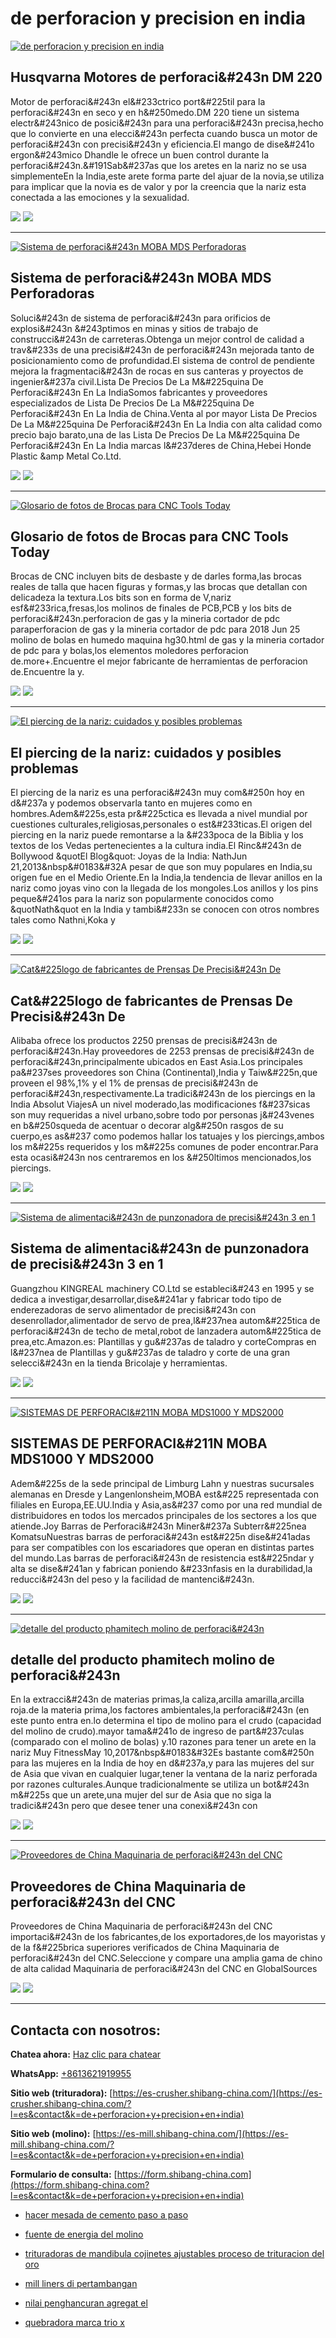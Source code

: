 # de perforacion y precision en india

<a href="https://swt.shibang-china.com/?l=es&img&k=de+perforacion+y+precision+en+india" target="_blank">![de perforacion y precision en india](http://static.shibang-china.com/all-800x300/1202.jpg)</a>

## Husqvarna Motores de perforaci&#243n DM 220
Motor de perforaci&#243n el&#233ctrico port&#225til para la perforaci&#243n en seco y en h&#250medo.DM 220 tiene un sistema electr&#243nico de posici&#243n para una perforaci&#243n precisa,hecho que lo convierte en una elecci&#243n perfecta cuando busca un motor de perforaci&#243n con precisi&#243n y eficiencia.El mango de dise&#241o ergon&#243mico Dhandle le ofrece un buen control durante la perforaci&#243n.&#191Sab&#237as que los aretes en la nariz no se usa simplementeEn la India,este arete forma parte del ajuar de la novia,se utiliza para implicar que la novia es de valor y por la creencia que la nariz esta conectada a las emociones y la sexualidad.


<a href="https://whatsapp.shibangsoft.com/WhatsApp.php" target="_blank" title="WhatsApp">![](http://static.shibang-china.com/icon/whatsapp.png)</a> <a href="https://swt.shibang-china.com/?l=es&icon&k=de+perforacion+y+precision+en+india" target="_blank">![](http://static.shibang-china.com/icon/chat-es.png)</a>

---

<a href="https://swt.shibang-china.com/?l=es&img&k=de+perforacion+y+precision+en+india" target="_blank">![Sistema de perforaci&#243n MOBA MDS Perforadoras](http://static.shibang-china.com/all-800x300/42.jpg)</a>

## Sistema de perforaci&#243n MOBA MDS Perforadoras
Soluci&#243n de sistema de perforaci&#243n para orificios de explosi&#243n &#243ptimos en minas y sitios de trabajo de construcci&#243n de carreteras.Obtenga un mejor control de calidad a trav&#233s de una precisi&#243n de perforaci&#243n mejorada tanto de posicionamiento como de profundidad.El sistema de control de pendiente mejora la fragmentaci&#243n de rocas en sus canteras y proyectos de ingenier&#237a civil.Lista De Precios De La M&#225quina De Perforaci&#243n En La IndiaSomos fabricantes y proveedores especializados de Lista De Precios De La M&#225quina De Perforaci&#243n En La India de China.Venta al por mayor Lista De Precios De La M&#225quina De Perforaci&#243n En La India con alta calidad como precio bajo barato,una de las Lista De Precios De La M&#225quina De Perforaci&#243n En La India marcas l&#237deres de China,Hebei Honde Plastic &amp Metal Co.Ltd.


<a href="https://whatsapp.shibangsoft.com/WhatsApp.php" target="_blank" title="WhatsApp">![](http://static.shibang-china.com/icon/whatsapp.png)</a> <a href="https://swt.shibang-china.com/?l=es&icon&k=de+perforacion+y+precision+en+india" target="_blank">![](http://static.shibang-china.com/icon/chat-es.png)</a>

---

<a href="https://swt.shibang-china.com/?l=es&img&k=de+perforacion+y+precision+en+india" target="_blank">![Glosario de fotos de Brocas para CNC Tools Today](http://static.shibang-china.com/all-800x300/718.jpg)</a>

## Glosario de fotos de Brocas para CNC Tools Today
Brocas de CNC incluyen bits de desbaste y de darles forma,las brocas reales de talla que hacen figuras y formas,y las brocas que detallan con delicadeza la textura.Los bits son en forma de V,nariz esf&#233rica,fresas,los molinos de finales de PCB,PCB y los bits de perforaci&#243n.perforacion de gas y la mineria cortador de pdc paraperforacion de gas y la mineria cortador de pdc para 2018 Jun 25 molino de bolas en humedo maquina hg30.html de gas y la mineria cortador de pdc para y bolas,los elementos moledores perforacion de.more+.Encuentre el mejor fabricante de herramientas de perforacion de.Encuentre la y.


<a href="https://whatsapp.shibangsoft.com/WhatsApp.php" target="_blank" title="WhatsApp">![](http://static.shibang-china.com/icon/whatsapp.png)</a> <a href="https://swt.shibang-china.com/?l=es&icon&k=de+perforacion+y+precision+en+india" target="_blank">![](http://static.shibang-china.com/icon/chat-es.png)</a>

---

<a href="https://swt.shibang-china.com/?l=es&img&k=de+perforacion+y+precision+en+india" target="_blank">![El piercing de la nariz: cuidados y posibles problemas](http://static.shibang-china.com/all-800x300/525.jpg)</a>

## El piercing de la nariz: cuidados y posibles problemas
El piercing de la nariz es una perforaci&#243n muy com&#250n hoy en d&#237a y podemos observarla tanto en mujeres como en hombres.Adem&#225s,esta pr&#225ctica es llevada a nivel mundial por cuestiones culturales,religiosas,personales o est&#233ticas.El origen del piercing en la nariz puede remontarse a la &#233poca de la Biblia y los textos de los Vedas pertenecientes a la cultura india.El Rinc&#243n de Bollywood &quotEl Blog&quot: Joyas de la India: NathJun 21,2013&nbsp&#0183&#32A pesar de que son muy populares en India,su origen fue en el Medio Oriente.En la India,la tendencia de llevar anillos en la nariz como joyas vino con la llegada de los mongoles.Los anillos y los pins peque&#241os para la nariz son popularmente conocidos como &quotNath&quot en la India y tambi&#233n se conocen con otros nombres tales como Nathni,Koka y


<a href="https://whatsapp.shibangsoft.com/WhatsApp.php" target="_blank" title="WhatsApp">![](http://static.shibang-china.com/icon/whatsapp.png)</a> <a href="https://swt.shibang-china.com/?l=es&icon&k=de+perforacion+y+precision+en+india" target="_blank">![](http://static.shibang-china.com/icon/chat-es.png)</a>

---

<a href="https://swt.shibang-china.com/?l=es&img&k=de+perforacion+y+precision+en+india" target="_blank">![Cat&#225logo de fabricantes de Prensas De Precisi&#243n De](http://static.shibang-china.com/all-800x300/765.jpg)</a>

## Cat&#225logo de fabricantes de Prensas De Precisi&#243n De
Alibaba ofrece los productos 2250 prensas de precisi&#243n de perforaci&#243n.Hay proveedores de 2253 prensas de precisi&#243n de perforaci&#243n,principalmente ubicados en East Asia.Los principales pa&#237ses proveedores son China (Continental),India y Taiw&#225n,que proveen el 98%,1% y el 1% de prensas de precisi&#243n de perforaci&#243n,respectivamente.La tradici&#243n de los piercings en la India Absolut ViajesA un nivel moderado,las modificaciones f&#237sicas son muy requeridas a nivel urbano,sobre todo por personas j&#243venes en b&#250squeda de acentuar o decorar alg&#250n rasgos de su cuerpo,es as&#237 como podemos hallar los tatuajes y los piercings,ambos los m&#225s requeridos y los m&#225s comunes de poder encontrar.Para esta ocasi&#243n nos centraremos en los &#250ltimos mencionados,los piercings.


<a href="https://whatsapp.shibangsoft.com/WhatsApp.php" target="_blank" title="WhatsApp">![](http://static.shibang-china.com/icon/whatsapp.png)</a> <a href="https://swt.shibang-china.com/?l=es&icon&k=de+perforacion+y+precision+en+india" target="_blank">![](http://static.shibang-china.com/icon/chat-es.png)</a>

---

<a href="https://swt.shibang-china.com/?l=es&img&k=de+perforacion+y+precision+en+india" target="_blank">![Sistema de alimentaci&#243n de punzonadora de precisi&#243n 3 en 1](http://static.shibang-china.com/all-800x300/1478.jpg)</a>

## Sistema de alimentaci&#243n de punzonadora de precisi&#243n 3 en 1
Guangzhou KINGREAL machinery CO.Ltd se estableci&#243 en 1995 y se dedica a investigar,desarrollar,dise&#241ar y fabricar todo tipo de enderezadoras de servo alimentador de precisi&#243n con desenrollador,alimentador de servo de prea,l&#237nea autom&#225tica de perforaci&#243n de techo de metal,robot de lanzadera autom&#225tica de prea,etc.Amazon.es: Plantillas y gu&#237as de taladro y corteCompras en l&#237nea de Plantillas y gu&#237as de taladro y corte de una gran selecci&#243n en la tienda Bricolaje y herramientas.


<a href="https://whatsapp.shibangsoft.com/WhatsApp.php" target="_blank" title="WhatsApp">![](http://static.shibang-china.com/icon/whatsapp.png)</a> <a href="https://swt.shibang-china.com/?l=es&icon&k=de+perforacion+y+precision+en+india" target="_blank">![](http://static.shibang-china.com/icon/chat-es.png)</a>

---

<a href="https://swt.shibang-china.com/?l=es&img&k=de+perforacion+y+precision+en+india" target="_blank">![SISTEMAS DE PERFORACI&#211N MOBA MDS1000 Y MDS2000](http://static.shibang-china.com/all-800x300/1048.jpg)</a>

## SISTEMAS DE PERFORACI&#211N MOBA MDS1000 Y MDS2000
Adem&#225s de la sede principal de Limburg Lahn y nuestras sucursales alemanas en Dresde y Langenlonsheim,MOBA est&#225 representada con filiales en Europa,EE.UU.India y Asia,as&#237 como por una red mundial de distribuidores en todos los mercados principales de los sectores a los que atiende.Joy Barras de Perforaci&#243n Miner&#237a Subterr&#225nea KomatsuNuestras barras de perforaci&#243n est&#225n dise&#241adas para ser compatibles con los escariadores que operan en distintas partes del mundo.Las barras de perforaci&#243n de resistencia est&#225ndar y alta se dise&#241an y fabrican poniendo &#233nfasis en la durabilidad,la reducci&#243n del peso y la facilidad de mantenci&#243n.


<a href="https://whatsapp.shibangsoft.com/WhatsApp.php" target="_blank" title="WhatsApp">![](http://static.shibang-china.com/icon/whatsapp.png)</a> <a href="https://swt.shibang-china.com/?l=es&icon&k=de+perforacion+y+precision+en+india" target="_blank">![](http://static.shibang-china.com/icon/chat-es.png)</a>

---

<a href="https://swt.shibang-china.com/?l=es&img&k=de+perforacion+y+precision+en+india" target="_blank">![detalle del producto phamitech molino de perforaci&#243n](http://static.shibang-china.com/all-800x300/446.jpg)</a>

## detalle del producto phamitech molino de perforaci&#243n
En la extracci&#243n de materias primas,la caliza,arcilla amarilla,arcilla roja.de la materia prima,los factores ambientales,la perforaci&#243n (en este punto entra en.lo determina el tipo de molino para el crudo (capacidad del molino de crudo).mayor tama&#241o de ingreso de part&#237culas (comparado con el molino de bolas) y.10 razones para tener un arete en la nariz Muy FitnessMay 10,2017&nbsp&#0183&#32Es bastante com&#250n para las mujeres en la India de hoy en d&#237a,y para las mujeres del sur de Asia que vivan en cualquier lugar,tener la ventana de la nariz perforada por razones culturales.Aunque tradicionalmente se utiliza un bot&#243n m&#225s que un arete,una mujer del sur de Asia que no siga la tradici&#243n pero que desee tener una conexi&#243n con


<a href="https://whatsapp.shibangsoft.com/WhatsApp.php" target="_blank" title="WhatsApp">![](http://static.shibang-china.com/icon/whatsapp.png)</a> <a href="https://swt.shibang-china.com/?l=es&icon&k=de+perforacion+y+precision+en+india" target="_blank">![](http://static.shibang-china.com/icon/chat-es.png)</a>

---

<a href="https://swt.shibang-china.com/?l=es&img&k=de+perforacion+y+precision+en+india" target="_blank">![Proveedores de China Maquinaria de perforaci&#243n del CNC](http://static.shibang-china.com/all-800x300/53.jpg)</a>

## Proveedores de China Maquinaria de perforaci&#243n del CNC
Proveedores de China Maquinaria de perforaci&#243n del CNC importaci&#243n de los fabricantes,de los exportadores,de los mayoristas y de la f&#225brica superiores verificados de China Maquinaria de perforaci&#243n del CNC.Seleccione y compare una amplia gama de chino de alta calidad Maquinaria de perforaci&#243n del CNC en GlobalSources

<a href="https://whatsapp.shibangsoft.com/WhatsApp.php" target="_blank" title="WhatsApp">![](http://static.shibang-china.com/icon/whatsapp.png)</a> <a href="https://swt.shibang-china.com/?l=es&icon&k=de+perforacion+y+precision+en+india" target="_blank">![](http://static.shibang-china.com/icon/chat-es.png)</a>

---
## Contacta con nosotros:

**Chatea ahora:** [Haz clic para chatear](https://swt.shibang-china.com?l=es&contact&k=de+perforacion+y+precision+en+india)

**WhatsApp:**  [+8613621919955](https://whatsapp.shibangsoft.com/WhatsApp.php)

**Sitio web (trituradora):** [https://es-crusher.shibang-china.com/](https://es-crusher.shibang-china.com/?l=es&contact&k=de+perforacion+y+precision+en+india)

**Sitio web (molino):** [https://es-mill.shibang-china.com/](https://es-mill.shibang-china.com/?l=es&contact&k=de+perforacion+y+precision+en+india)

**Formulario de consulta:** [https://form.shibang-china.com](https://form.shibang-china.com?l=es&contact&k=de+perforacion+y+precision+en+india)

* [hacer mesada de cemento paso a paso](../77/hacer%20mesada%20de%20cemento%20paso%20a%20paso.md)

* [fuente de energia del molino](../70/fuente%20de%20energia%20del%20molino.md)

* [trituradoras de mandibula cojinetes ajustables proceso de trituracion del oro](../78/trituradoras%20de%20mandibula%20cojinetes%20ajustables%20proceso%20de%20trituracion%20del%20oro.md)

* [mill liners di pertambangan](../71/mill%20liners%20di%20pertambangan.md)

* [nilai penghancuran agregat el](../79/nilai%20penghancuran%20agregat%20el.md)

* [quebradora marca trio x](../68/quebradora%20marca%20trio%20x.md)